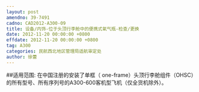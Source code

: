 ```yaml
---
layout: post
amendno: 39-7491
cadno: CAD2012-A300-09
title: 设备/内饰-位于头顶行李舱中的便携式氧气瓶-检查/更换
date: 2012-11-20 00:00:00 +0800
effdate: 2012-11-20 00:00:00 +0800
tag: A300
categories: 民航西北地区管理局适航审定处
author: 徐蕾
---
```


##适用范围:
在中国注册的安装了单框（ one-frame）头顶行李舱组件（OHSC）的所有型号、所有序列号的A300-600客机型飞机（仅全货机除外）。

